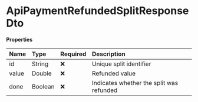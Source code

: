 # ApiPaymentRefundedSplitResponseDto

**Properties**

| Name  | Type    | Required | Description                              |
| :---- | :------ | :------- | :--------------------------------------- |
| id    | String  | ❌       | Unique split identifier                  |
| value | Double  | ❌       | Refunded value                           |
| done  | Boolean | ❌       | Indicates whether the split was refunded |

<!-- This file was generated by liblab | https://liblab.com/ -->
